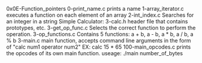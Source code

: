 0x0E-Function_pointers
0-print_name.c
	prints a name
1-array_iterator.c
	executes a function on each element of an array
2-int_index.c
	Searches for an integer in a string
Simple Calculator:
3-calc.h
	header file that contains prototypes, etc.
3-get_op_func.c
	Selects the correct function to perform the operation.
3-op_functions.c
	Contains 5 functions: a + b, a - b, a * b, a / b, a % b
3-main.c
	main function, accepts command line arguments in the form of "calc num1 operator num2" EX: calc 15 * 65
100-main_opcodes.c
	prints the opcodes of its own main function.
	useage: ./main number_of_bytes
